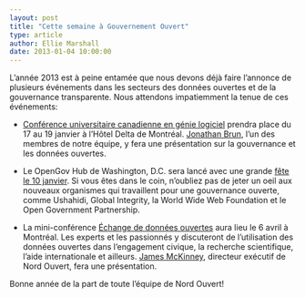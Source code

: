 ```yaml
---
layout: post
title: "Cette semaine à Gouvernement Ouvert"
type: article
author: Ellie Marshall
date: 2013-01-04 10:00:00
---
```

L’année 2013 est à peine entamée que nous devons déjà faire l’annonce de plusieurs événements dans les secteurs des données ouvertes et de la gouvernance transparente. Nous attendons impatiemment la tenue de ces événements:

- [Conférence universitaire canadienne en génie logiciel](http://2013.cusec.net) prendra place du 17 au 19 janvier à l’Hôtel Delta de Montréal. [Jonathan Brun](http://ca.linkedin.com/in/jonathanbrun), l’un des membres de notre équipe, y fera une présentation sur la gouvernance et les données ouvertes. 

- Le OpenGov Hub de Washington, D.C. sera lancé avec une grande [fête le 10 janvier](http://opengovhublaunch.eventbrite.com/). Si vous êtes dans le coin, n’oubliez pas de jeter un oeil aux nouveaux organismes qui travaillent pour une gouvernance ouverte, comme Ushahidi, Global Integrity, la World Wide Web Foundation et le Open Government Partnership.

- La mini-conférence [Échange de données ouvertes](http://odx13.com/) aura lieu le 6 avril à Montréal. Les experts et les passionnés y discuteront de l’utilisation des données ouvertes dans l’engagement civique, la recherche scientifique, l’aide internationale et ailleurs. [James McKinney](http://ca.linkedin.com/in/mckinneyjames/), directeur exécutif de Nord Ouvert, fera une présentation.

Bonne année de la part de toute l’équipe de Nord Ouvert!